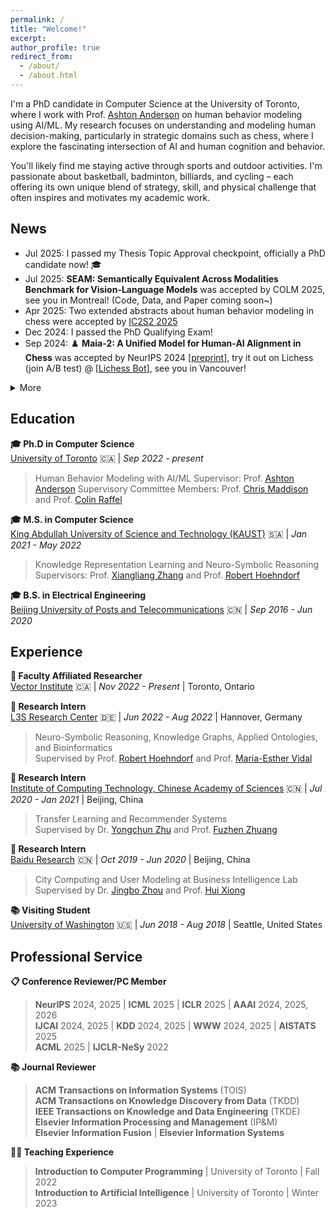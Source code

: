 ```yaml
---
permalink: /
title: "Welcome!"
excerpt:
author_profile: true
redirect_from: 
  - /about/
  - /about.html
---
```


I'm a PhD candidate in Computer Science at the University of Toronto, where I work with Prof. [Ashton Anderson](https://www.cs.toronto.edu/~ashton/) on human behavior modeling using AI/ML. My research focuses on understanding and modeling human decision-making, particularly in strategic domains such as chess, where I explore the fascinating intersection of AI and human cognition and behavior.

You'll likely find me staying active through sports and outdoor activities. I'm passionate about basketball, badminton, billiards, and cycling – each offering its own unique blend of strategy, skill, and physical challenge that often inspires and motivates my academic work.

## News

* Jul 2025: I passed my Thesis Topic Approval checkpoint, officially a PhD candidate now! 🎓 
* Jul 2025: **SEAM: Semantically Equivalent Across Modalities Benchmark for Vision-Language Models** was accepted by COLM 2025, see you in Montreal! (Code, Data, and Paper coming soon~)
* Apr 2025: Two extended abstracts about human behavior modeling in chess were accepted by [IC2S2 2025](https://www.ic2s2-2025.org/)
* Dec 2024: I passed the PhD Qualifying Exam! 
* Sep 2024: ♟️ **Maia-2: A Unified Model for Human-AI Alignment in Chess** was accepted by NeurIPS 2024 \[[preprint](https://arxiv.org/abs/2409.20553)\], try it out on Lichess (join A/B test) @ \[[Lichess Bot](https://lichess.org/@/maia9)\], see you in Vancouver!


<details markdown="1">
<summary>More</summary>

* Jul 2024: I officially formed my PhD supervisory committee, which includes Prof. [Ashton Anderson](https://www.cs.toronto.edu/~ashton/) as my supervisor, along with Prof. [Chris Maddison](https://www.cs.toronto.edu/~cmaddis/) and Prof. [Colin Raffel](https://colinraffel.com/) as committee members.
* May 2024: One paper was accepted by ACL 2024 Findings
* Apr 2024: Two extended abstracts were accepted by [IC2S2 2024](https://ic2s2-2024.org/), see you in Philly!
* Mar 2024: One paper was accepted by [ISMB 2024](https://wwwiscb.org/ismb2024/home) and [Bioinformatics](https://academic.oup.com/bioinformatics)
* Nov 2023: [LQAC](https://link.springer.com/chapter/10.1007/978-3-031-47240-4_28) received an Honorable Mention for the Best Paper Award at ISWC 2023
* Sep 2023: I received the ISWC 2023 Travel Award, see you in Athens!
* Jun 2023: One paper was accepted by ISWC 2023
* May 2023: One paper was accepted by ACL 2023 Findings
* Apr 2023: Two papers were accepted by SIGIR 2023
* Nov 2022: One paper was accepted by Elsevier Information Processing and Management (IP&M)
* Jun 2022: One paper was accepted by ECML-PKDD 2022
* Apr 2022: One paper was accepted by IJCAI 2022
* Oct 2021: One paper was accepted by WSDM 2022
* May 2020: One paper was accepted by KDD 2020

</details>

## Education

**🎓 Ph.D in Computer Science**  
[University of Toronto](https://web.cs.toronto.edu/) 🇨🇦 | *Sep 2022 - present*  
> Human Behavior Modeling with AI/ML
> Supervisor: Prof. [Ashton Anderson](https://www.cs.toronto.edu/~ashton/)
> Supervisory Committee Members: Prof. [Chris Maddison](https://www.cs.toronto.edu/~cmaddis/) and Prof. [Colin Raffel](https://colinraffel.com/)

**🎓 M.S. in Computer Science**  
[King Abdullah University of Science and Technology (KAUST)](https://www.kaust.edu.sa/en/) 🇸🇦 | *Jan 2021 - May 2022*  
> Knowledge Representation Learning and Neuro-Symbolic Reasoning  
> Supervisors: Prof. [Xiangliang Zhang](https://engineering.nd.edu/faculty/xiangliang-zhang/) and Prof. [Robert Hoehndorf](https://leechuck.de/)

**🎓 B.S. in Electrical Engineering**  
[Beijing University of Posts and Telecommunications](https://www.bupt.edu.cn/) 🇨🇳 | *Sep 2016 - Jun 2020*

## Experience

**💼 Faculty Affiliated Researcher**  
[Vector Institute](https://vectorinstitute.ai/) 🇨🇦 | *Nov 2022 - Present* | Toronto, Ontario

**🔬 Research Intern**  
[L3S Research Center](https://www.l3s.de/) 🇩🇪 | *Jun 2022 - Aug 2022* | Hannover, Germany  
> Neuro-Symbolic Reasoning, Knowledge Graphs, Applied Ontologies, and Bioinformatics  
> Supervised by Prof. [Robert Hoehndorf](https://leechuck.de/) and Prof. [Maria-Esther Vidal](https://www.tib.eu/de/forschung-entwicklung/forschungsgruppen-und-labs/scientific-data-management/mitarbeiterinnen-und-mitarbeiter/maria-esther-vidal)

**🔬 Research Intern**  
[Institute of Computing Technology, Chinese Academy of Sciences](http://www.ict.ac.cn/) 🇨🇳 | *Jul 2020 - Jan 2021* | Beijing, China  
> Transfer Learning and Recommender Systems  
> Supervised by Dr. [Yongchun Zhu](https://easezyc.github.io/) and Prof. [Fuzhen Zhuang](https://fuzhenzhuang.github.io/)

**🔬 Research Intern**  
[Baidu Research](http://research.baidu.com/) 🇨🇳 | *Oct 2019 - Jun 2020* | Beijing, China  
> City Computing and User Modeling at Business Intelligence Lab  
> Supervised by Dr. [Jingbo Zhou](https://zhoujingbo.github.io/) and Prof. [Hui Xiong](http://datamining.rutgers.edu/)

**📚 Visiting Student**  
[University of Washington](https://www.washington.edu/) 🇺🇸 | *Jun 2018 - Aug 2018* | Seattle, United States

## Professional Service

**📋 Conference Reviewer/PC Member**
> **NeurIPS** 2024, 2025 | **ICML** 2025 | **ICLR** 2025 | **AAAI** 2024, 2025, 2026  
> **IJCAI** 2024, 2025 | **KDD** 2024, 2025 | **WWW** 2024, 2025 | **AISTATS** 2025  
> **ACML** 2025 | **IJCLR-NeSy** 2022

**📚 Journal Reviewer**
> **ACM Transactions on Information Systems** (TOIS)  
> **ACM Transactions on Knowledge Discovery from Data** (TKDD)  
> **IEEE Transactions on Knowledge and Data Engineering** (TKDE)  
> **Elsevier Information Processing and Management** (IP&M)  
> **Elsevier Information Fusion** | **Elsevier Information Systems**

**👨‍🏫 Teaching Experience**
> **Introduction to Computer Programming** | University of Toronto | Fall 2022  
> **Introduction to Artificial Intelligence** | University of Toronto | Winter 2023



